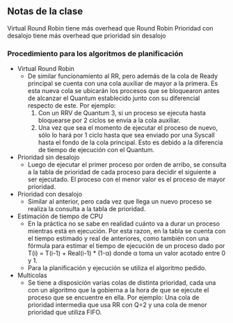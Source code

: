 ## Notas de la clase
Virtual Round Robin tiene más overhead que Round Robin
Prioridad con desalojo tiene más overhead que prioridad sin desalojo

### Procedimiento para los algoritmos de planificación
* Virtual Round Robin
  * De similar funcionamiento al RR, pero además de la cola de Ready principal se cuenta con una cola auxiliar de mayor a la primera. Es esta nueva cola se ubicarán los procesos que se bloquearon antes de alcanzar el Quantum establecido junto con su diferencial respecto de este. Por ejemplo:
    1. Con un RRV de Quantum 3, si un proceso se ejecuta hasta bloquearse por 2 ciclos se envía a la cola auxiliar.
    2. Una vez que sea el momento de ejecutar el proceso de nuevo, sólo lo hará por 1 ciclo hasta que sea enviado por una Syscall hasta el fondo de la cola principal. Esto es debido a la diferencia de tiempo de ejecución con el Quantum.
* Prioridad sin desalojo
  * Luego de ejecutar el primer proceso por orden de arribo, se consulta a la tabla de prioridad de cada proceso para decidir el siguiente a ser ejecutado. El proceso con el menor valor es el proceso de mayor prioridad. 
* Prioridad con desalojo
  * Similar al anterior, pero cada vez que llega un nuevo proceso se realiza la consulta a la tabla de prioridad.
* Estimación de tiempo de CPU
  * En la práctica no se sabe en realidad cuánto va a durar un proceso mientras está en ejecución. Por esta razon, en la tabla se cuenta con el tiempo estimado y real de anteriores, como también con una fórmula para estimar el tiempo de ejecución de un proceso dado por T(i) = T(i-1) + Real(i-1) * (1-α) donde α toma un valor acotado entre 0 y 1.
  * Para la planificación y ejecución se utiliza el algoritmo pedido.
* Multicolas
  * Se tiene a disposición varias colas de distinta prioridad, cada una con un algoritmo que la gobierna a la hora de que se ejecute el proceso que se encuentre en ella. Por ejemplo: Una cola de prioridad intermedia que usa RR con Q=2 y una cola de menor prioridad que utiliza FIFO.